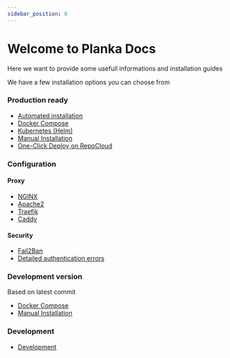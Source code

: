 ```yaml
---
sidebar_position: 0
---
```

# Welcome to Planka Docs
Here we want to provide some usefull informations and installation guides

We have a few installation options you can choose from

### Production ready
* [Automated installation](/docs/installation/automated_installation/getting_started.md)
* [Docker Compose](/docs/installation/docker/production_version.md)
* [Kubernetes (Helm)](/docs/installation/kubernetes/helm_chart.md)
* [Manual Installation](/docs/category/manual-installation)
* [One-Click Deploy on RepoCloud](https://repocloud.io/details/?app_id=135)


### Configuration
#### Proxy
* [NGINX](/docs/Configuration/proxy/nginx)
* [Apache2](/docs/Configuration/proxy/apache2)
* [Traefik](/docs/Configuration/proxy/traefik)
* [Caddy](/docs/Configuration/proxy/caddy)

#### Security
* [Fail2Ban](/docs/Configuration/security/fail2ban)
* [Detailed authentication errors](/docs/Configuration/security/detailed_authentication_errors)


### Development version
Based on latest commit
* [Docker Compose](/docs/installation/docker/development_version.md)
* [Manual Installation](/docs/category/development-version)


### Development
* [Development](/docs/Development)
